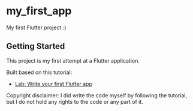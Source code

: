 # my_first_app

My first Flutter project :)

## Getting Started

This project is my first attempt at a Flutter application.

Built based on this tutorial:

- [Lab: Write your first Flutter app](https://docs.flutter.dev/get-started/codelab)

Copyright disclaimer: I did write the code myself by following the tutorial, but I do not hold any rights to the code or any part of it.